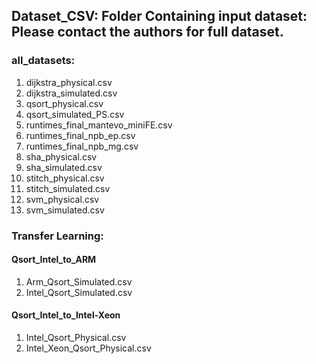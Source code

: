 ##  Dataset_CSV: Folder Containing input dataset: Please contact the authors for full dataset. 
### all_datasets: 
1. dijkstra_physical.csv
2. dijkstra_simulated.csv
3. qsort_physical.csv
4. qsort_simulated_PS.csv
5. runtimes_final_mantevo_miniFE.csv
6. runtimes_final_npb_ep.csv
7. runtimes_final_npb_mg.csv
8. sha_physical.csv
9. sha_simulated.csv
10. stitch_physical.csv
11. stitch_simulated.csv
12. svm_physical.csv
13. svm_simulated.csv

### Transfer Learning:

#### Qsort_Intel_to_ARM 
1. Arm_Qsort_Simulated.csv
2. Intel_Qsort_Simulated.csv

#### Qsort_Intel_to_Intel-Xeon
1. Intel_Qsort_Physical.csv
2. Intel_Xeon_Qsort_Physical.csv